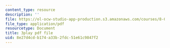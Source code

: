 ```yaml
---
content_type: resource
description: ''
file: https://ol-ocw-studio-app-production.s3.amazonaws.com/courses/8-01sc-classical-mechanics-fall-2016/8e27d4cdb174a33b2fdc51e61c9847f2_1s6_4qX-u2o.pdf
file_type: application/pdf
resourcetype: Document
title: 3play pdf file
uid: 8e27d4cd-b174-a33b-2fdc-51e61c9847f2
---
```

